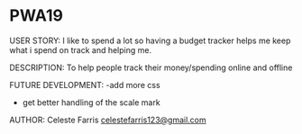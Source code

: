 # PWA19

USER STORY:
I like to spend a lot so having a budget tracker helps me keep what i spend on track and helping me.

DESCRIPTION:
To help people track their money/spending online and offline

FUTURE DEVELOPMENT:
-add more css
- get better handling of the scale mark

AUTHOR:
Celeste Farris 
celestefarris123@gmail.com

